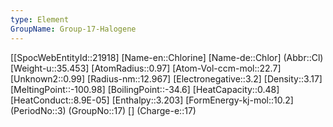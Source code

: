 ```yaml
---
type: Element
GroupName: Group-17-Halogene
---
```

[[SpocWebEntityId::21918]
[Name-en::Chlorine]
[Name-de::Chlor]
(Abbr::Cl)
[Weight-u::35.453]
[AtomRadius::0.97]
[Atom-Vol-ccm-mol::22.7]
[Unknown2::0.99]
[Radius-nm::12.967]
[Electronegative::3.2]
[Density::3.17]
[MeltingPoint::-100.98]
[BoilingPoint::-34.6]
[HeatCapacity::0.48]
[HeatConduct::8.9E-05]
[Enthalpy::3.203]
[FormEnergy-kj-mol::10.2]
(PeriodNo::3)
(GroupNo::17)
[]
(Charge-e::17)

